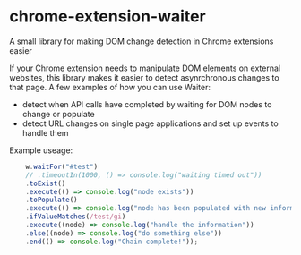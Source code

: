 # chrome-extension-waiter
A small library for making DOM change detection in Chrome extensions easier

If your Chrome extension needs to manipulate DOM elements on external websites, this library makes it easier to detect asynrchronous changes to that page.  A few examples of how you can use Waiter:

- detect when API calls have completed by waiting for DOM nodes to change or populate
- detect URL changes on single page applications and set up events to handle them

Example useage:

```javascript
    w.waitFor("#test")
    // .timeoutIn(1000, () => console.log("waiting timed out"))
    .toExist()
    .execute(() => console.log("node exists"))
    .toPopulate()
    .execute(() => console.log("node has been populated with new information"))
    .ifValueMatches(/test/gi)
    .execute((node) => console.log("handle the information"))
    .else((node) => console.log("do something else"))
    .end(() => console.log("Chain complete!"));
```
